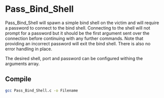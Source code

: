 # Pass_Bind_Shell

Pass_Bind_Shell will spawn a simple bind shell on the victim and will require a password to connect to the bind shell. Connecting to the shell will not prompt for a password but it should be the first argument sent over the connection before continuing with any further commands. Note that providing an incorrect password will exit the bind shell. There is also no error handling in place.

The desired shell, port and password can be configured withing the arguments array.

## Compile

```bash
gcc Pass_Bind_Shell.c -o Filename
```

